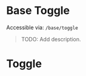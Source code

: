# Base Toggle

Accessible via: `/base/toggle`

> TODO: Add description.

# Toggle

<Showcase name="hero" />
<Showcase name="signal" />
<Showcase name="change" />
<Showcase name="csr" />
<Showcase name="disabled" />
<Showcase name="indicator" />

